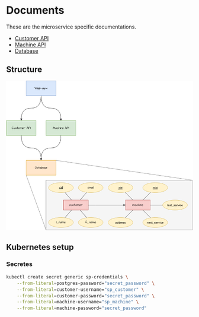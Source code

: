 # Documents

These are the microservice specific documentations.

- [Customer API](./customer_api.md)
- [Machine API](./machine_api.md)
- [Database](./database.md)

## Structure

![structure](./images/structure.png)

## Kubernetes setup

### Secretes

```bash
kubectl create secret generic sp-credentials \
    --from-literal=postgres-password="secret_password" \
    --from-literal=customer-username="sp_customer" \
    --from-literal=customer-password="secret_password" \
    --from-literal=machine-username="sp_machine" \
    --from-literal=machine-password="secret_password"
```
